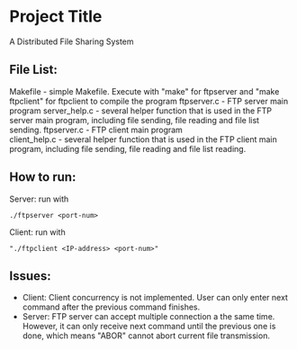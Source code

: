 # Project Title
A Distributed File Sharing System

## File List:

Makefile - simple Makefile. Execute with "make" for ftpserver and "make ftpclient" for ftpclient to compile the program
ftpserver.c - FTP server main program
server_help.c - several helper function that is used in the FTP server main program,
	                including file sending, file reading and file list sending.
ftpserver.c - FTP client main program                
client_help.c - several helper function that is used in the FTP client main program,
	                including file sending, file reading and file list reading.

## How to run:
Server: run with 
```
./ftpserver <port-num>
```
Client: run with 
```
"./ftpclient <IP-address> <port-num>"
```
## Issues:
* Client:
Client concurrency is not implemented. User can only enter next command after the previous command finishes.
* Server:
FTP server can accept multiple connection a the same time. However, it can only receive next command until the previous one is done, which means "ABOR" cannot abort current file transmission.

